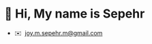 👋 Hi, My name is Sepehr
===============================


* ✉️  [joy.m.sepehr.m@gmail.com](mailto:joy.m.sepehr.m@gmail.com)


<!--
### Badges
[![Top Langs](https://github-readme-stats.vercel.app/api/top-langs/?username=mohammad-sky&count_private=true&title_color=37DF31&text_color=45b5ff&icon_color=84cc16&bg_color=000000&hide_border=true&locale=en&custom_title=Top%20%Languages&hide=hack,scss,sass,css,html&langs_count=10)](https://github.com/anuraghazra/github-readme-stats)
 

 <a href="http://www.github.com/mohammad-sky"><img src="https://activity-graph.herokuapp.com/graph?username=mohammad-sky&&theme=chartreuse-dark&area=true&hide_border=true&custom_title=GitHub%20Commits%20Graph" alt="GitHub Commits Graph" /></a>
-->

<!--
<div style="text-align: center;"> <img src="https://github-readme-stats.vercel.app/api?username=mohammad-sky&count_private=true&show_icons=true&count_private=true&theme=dark&include_all_commits=true" alt=""> </div>

**sepehrmizani/sepehrmizani** is a ✨ _special_ ✨ repository because its `README.md` (this file) appears on your GitHub profile.

Here are some ideas to get you started:

- 🔭 I’m currently working on ...
- 🌱 I’m currently learning ...
- 👯 I’m looking to collaborate on ...
- 🤔 I’m looking for help with ...
- 💬 Ask me about ...
- 📫 How to reach me: ...
- 😄 Pronouns: ...
- ⚡ Fun fact: ...
-->
